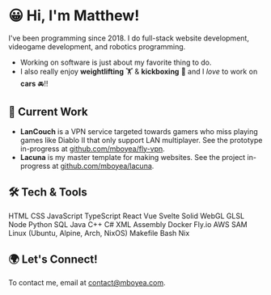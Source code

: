 # 😀 Hi, I'm Matthew!

I've been programming since 2018. I do full-stack website development, videogame development, and robotics programming.

- Working on software is just about my favorite thing to do.
- I also really enjoy **weightlifting** 🏋️ & **kickboxing** 🥊 and I *love* to work on **cars** 🚘!!

## 🔭 Current Work

- **LanCouch** is a VPN service targeted towards gamers who miss playing games like Diablo II that only support LAN multiplayer. See the prototype in-progress at [github.com/mboyea/fly-vpn](https://github.com/mboyea/fly-vpn).
- **Lacuna** is my master template for making websites. See the project in-progress at [github.com/mboyea/lacuna](https://github.com/mboyea/lacuna).

## 🛠 Tech & Tools

HTML
CSS
JavaScript
TypeScript
React
Vue
Svelte
Solid
WebGL
GLSL
Node
Python
SQL
Java
C++
C#
XML
Assembly
Docker
Fly.io
AWS SAM
Linux (Ubuntu, Alpine, Arch, NixOS)
Makefile
Bash
Nix

## 🌍 Let's Connect!

To contact me, email at [contact@mboyea.com](mailto:contact@mboyea.com).
